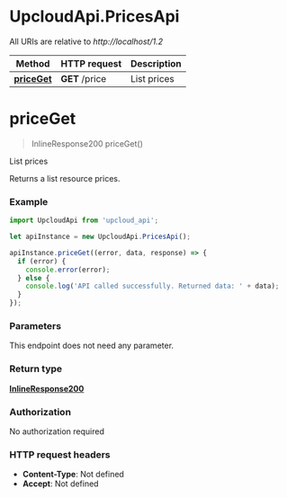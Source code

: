 # UpcloudApi.PricesApi

All URIs are relative to *http://localhost/1.2*

Method | HTTP request | Description
------------- | ------------- | -------------
[**priceGet**](PricesApi.md#priceGet) | **GET** /price | List prices


<a name="priceGet"></a>
# **priceGet**
> InlineResponse200 priceGet()

List prices

Returns a list resource prices.

### Example
```javascript
import UpcloudApi from 'upcloud_api';

let apiInstance = new UpcloudApi.PricesApi();

apiInstance.priceGet((error, data, response) => {
  if (error) {
    console.error(error);
  } else {
    console.log('API called successfully. Returned data: ' + data);
  }
});
```

### Parameters
This endpoint does not need any parameter.

### Return type

[**InlineResponse200**](InlineResponse200.md)

### Authorization

No authorization required

### HTTP request headers

 - **Content-Type**: Not defined
 - **Accept**: Not defined

